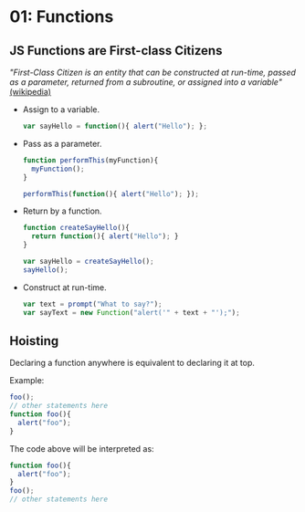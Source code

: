 # 01: Functions

## JS Functions are First-class Citizens

*"First-Class Citizen is an entity that can be constructed at run-time, passed as a parameter, returned from a subroutine, or assigned into a variable"* [(wikipedia)](https://en.wikipedia.org/wiki/First-class_citizen)

- Assign to a variable.

  ```js
  var sayHello = function(){ alert("Hello"); };
  ```
  
- Pass as a parameter.

  ```js
  function performThis(myFunction){
    myFunction();
  }
  
  performThis(function(){ alert("Hello"); });
  ```

- Return by a function.

  ```js
  function createSayHello(){
    return function(){ alert("Hello"); }
  }
  
  var sayHello = createSayHello();
  sayHello();
  ```

- Construct at run-time.

  ```js
  var text = prompt("What to say?");
  var sayText = new Function("alert('" + text + "');");
  ```

## Hoisting

Declaring a function anywhere is equivalent to declaring it at top.

Example:
```js
foo();
// other statements here
function foo(){
  alert("foo");
}
```

The code above will be interpreted as:
```js
function foo(){
  alert("foo");
}
foo();
// other statements here
```
